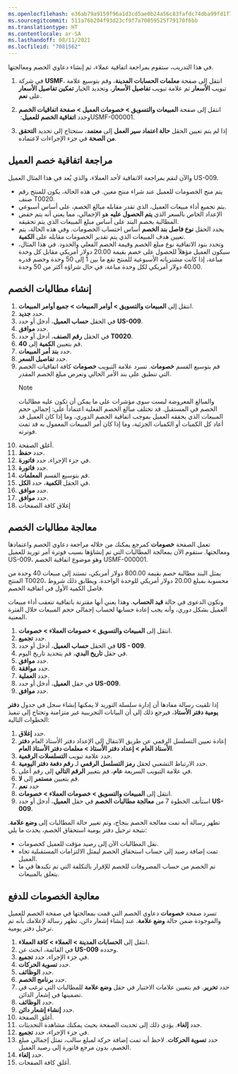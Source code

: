 ```yaml
---
ms.openlocfilehash: e36ab79a9159f96a1d3cd5ae0b24a56c83fafdc74dba99fd1f79c4f3b86ef7b1
ms.sourcegitcommit: 511a76b204f93d23cf9f7a70059525f79170f6bb
ms.translationtype: HT
ms.contentlocale: ar-SA
ms.lasthandoff: 08/11/2021
ms.locfileid: "7081562"
---
```


في هذا التدريب، ستقوم بمراجعة اتفاقية عملاء، ثم إنشاء دعاوي الخصم ومعالجتها.

1.  في شركة **USMF**، انتقل إلى صفحة **معلمات الحسابات المدينة**، وقم بتوسيع علامة تبويب **الأسعار** ثم علامة تبويب **تفاصيل الأسعار**، وتحديد الخيار **تمكين تفاصيل الأسعار** على **نعم**.

2.  انتقل إلى صفحة **المبيعات والتسويق > خصومات العميل > صفحة اتفاقيات الخصم** وحدد **اتفاقية الخصم للعميل**: ‏USMF-000001.

3.  إذا لم يتم تعيين الحقل **حالة اعتماد سير العمل** إلى **معتمد**، ستحتاج إلى تحديد **‏‫التحقق من الصحة‬** في جزء الإجراءات لاعتماده.

## <a name="review-a-customer-rebate-agreement"></a>مراجعة اتفاقية خصم العميل 
والآن لنقم بمراجعة الاتفاقية لأحد العملاء، والذي يُعد في هذا المثال العميل US-009.

-   يتم منح الخصومات للعميل عند شراء منتج معين. في هذه الحالة، يكون للمنتج رقم صنف T0020.
-   يتم تجميع أداء مبيعات العميل، الذي تقدر مقابله مبالغ الخصم، على أساس أسبوعي.
-   الإعداد الخاص بالسعر الذي **يتم الحصول عليه** هو الإجمالي، مما يعني أنه يتم خفض المطالبة بخصم البند على أساس مبلغ المبيعات الذي يتم تحقيقه.
-   يحدد الحقل **نوع فاصل بند الخصم** أساس احتساب الخصومات. وفي هذه الحالة، يتم تعيين هدف المبيعات الذي يتم تقدير الخصومات مقابله على **الكمية**.
-   وتحدد بنود الاتفاقية نوع مبلغ الخصم وقيمة الخصم الفعلي والحدود. في هذا المثال، سيكون العميل مؤهلاً للحصول على خصم بقيمة 20.00 دولار أمريكي مقابل كل وحدة مباعة، إذا كانت مشترياته الأسبوعية للمنتج تقع ما بين 1 إلى 50 وحدة وخصم قدره 40.00 دولار أمريكي لكل وحدة مباعة، في حال شراؤه أكثر من 50 وحدة.

## <a name="generate-rebate-claims"></a>إنشاء مطالبات الخصم 

1.  انتقل إلى **المبيعات والتسويق > أوامر المبيعات > جميع أوامر المبيعات**.
2.  حدد **جديد‏‎**.
1.  في الحقل **حساب العميل**، أدخل أو حدد **US-009**.
2.  حدد **موافق**.
3.  في الحقل **رقم الصنف**، أدخل أو حدد **T0020**.
4.  قم بتعيين **الكمية** إلى **40**.
5.  حدد **بند أمر المبيعات**.
6.  حدد **تفاصيل السعر**.
7.  قم بتوسيع القسم **خصومات**. تسرد علامة التبويب **خصومات** كافة اتفاقيات الخصم التي تنطبق على بند الأمر الحالي وتعرض مبلغ الخصم المقدر.    
    > [!NOTE] 
    > والمبالغ المعروضة ليست سوى مؤشرات على ما يمكن أن تكون عليه مطالبات الخصم في المستقبل. قد تختلف مبالغ الخصم الفعلية اعتماداً على: إجمالي حجم المبيعات الذي يحققه العميل بموجب اتفاقية الخصم الدوري، وما إذا كان العميل قد أعاد كل الكميات أو الكميات الجزئية، وما إذا كان أمر المبيعات المعمول به قد تمت فوترته.
8.  أغلق الصفحة.
9.  حدد **حفظ**.
10. في جزء الإجراء، حدد **فاتورة**.
11. حدد **فاتورة**.
12. قم بتوسيع القسم **المعلمات**.
13. في الحقل **الكمية**، حدد **الكل**.
14. حدد **موافق**.
15. حدد **موافق**.
16. إغلاق كافة الصفحات

## <a name="process-rebate-claims"></a>معالجة مطالبات الخصم 

تعمل الصفحة **خصومات** كمرجع يمكنك من خلاله مراجعة دعاوي الخصم واعتمادها ومعالجتها. ستقوم الآن بمعالجة المطالبات التي تم إنشاؤها بسبب فوترة أمر توريد للعميل US-009، وهو موضوع اتفاقية الخصم USMF-000001.

يمثل البند مطالبة خصم بقيمة 800.00 دولار أمريكي، تستند إلى مبيعات 40 وحدة من المنتج T0020، محسوبة بمبلغ 20.00 دولار أمريكي للوحدة الواحدة. ويطابق ذلك شروط فاصل الكمية الأول في اتفاقية الخصم.

وتكون الدعوى في حالة **قيد الحساب**. وهذا يعني أنها مقترنة باتفاقية تتعقب أداء مبيعات العميل بشكل دوري، وأنه يجب إعادة حسابها لحساب إجمالي حجم المبيعات خلال الفترة المعنية.

1.  انتقل إلى **المبيعات والتسويق > خصومات العملاء > خصومات**.
1.  حدد **تجميع**.
2.  في الحقل **حساب العميل**، أدخل أو حدد **US - 009**.
3.  في حقل **تاريخ البدي**، قم بتحديد تاريخ اليوم.
4.  حدد **موافق**.
5.  حدد **موافقة**.
6.  حدد **العملية**.
7.  في حقل **العميل**، أدخل أو حدد **US-009**.
8.  حدد **موافق**.

إذا تلقيت رسالة مفادها أن إدارة سلسلة التوريد لا يمكنها إنشاء سجل في جدول **دفتر يومية دفتر الأستاذ**، فيرجع ذلك إلى أن البيانات التجريبية غير متزامنة وتحتاج إلى تنفيذ الخطوات التالية:

1.  حدد **إغلاق**. 
2.  إعادة تعيين التسلسل الرقمي عن طريق الانتقال إلى الإعداد دفتر الأستاذ العام **دفتر الأستاذ العام > إعداد دفتر الأستاذ > معلمات دفتر الأستاذ العام**.
3.  حدد علامة تبويب **التسلسلات الرقمية**.
4.  حدد الارتباط التشعبي لحقل **رمز التسلسل الرقمي** لـ **رقم دفعة دفتر اليومية**.
5.  في علامة التبويب السريعة **عام**، قم بتغيير **الرقم التالي** إلى رقم أعلى.
6.  قم بتعيين  **مستمر** إلى **لا**.
7.  حدد **نعم**
8.  انتقل إلى **المبيعات والتسويق > خصومات العملاء > خصومات**. 
9.  استأنف الخطوة 7 من **معالجة مطالبات الخصم** في حقل ‏‫‬**العميل**، أدخل أو حدد **US-009**.

تظهر رسالة أنه تمت معالجة الخصم بنجاح، وتم تغيير حالة المطالبات إلى **وضع علامة**. نتيجة ترحيل دفتر يومية استحقاق الخصم، يحدث ما يلي:

-   نقل المطالبات الآن إلى رصيد مؤقت للعميل كخصومات.
-   تمت إضافة رصيد إلى حساب استحقاق الخصم ليمثل الالتزامات المستقبلية تجاه العميل.
-   تم الخصم من حساب المصروفات للخصم للإقرار بالتكلفة التي تم تكبدها في ما يتعلق بالمبيعات.

## <a name="process-rebates-for-payment"></a>معالجة الخصومات للدفع 

تسرد صفحة **خصومات** دعاوي الخصم التي قمت بمعالجتها في صفحة الخصم للعميل والموجودة ضمن حالة **وضع علامة**. عند إنشاء إشعار دائن، تظهر رسالة لإعلامك بأنه تم ترحيل دفتر يومية.

1.  انتقل إلى **الحسابات المدينة > العملاء > كافة العملاء**.
2.  في القائمة، ابحث عن **US-009** وحدده.
3.  في جزء الإجراء، حدد **تجميع**.
4.  حدد **تسوية الحركات**.
5.  حدد **الوظائف**.
6.  حدد **برنامج الخصم**.
7.  حدد **تحرير**. قم بتعيين علامات الاختيار في حقل **وضع علامة** للمطالبات التي ترغب في تضمينها في إشعار الدائن.
8.  حدد **الوظائف**.
9.  حدد **إنشاء إشعار دائن**.
10. أغلق الصفحة.
11. حدد **إلغاء**. يؤدي ذلك إلى تحديث الصفحة بحيث يمكنك مشاهدة التحديثات.
12. في جزء الإجراء، حدد **تجميع**.
13. حدد **تسوية الحركات**. لاحظ أنه تمت إضافة حركة لمبلغ سالب، تمثل إجمالي مبلغ الخصم، بدون مرجع فاتورة إلى رصيد العميل.
14. حدد **إلغاء**.
15. أغلق كافة الصفحات.
